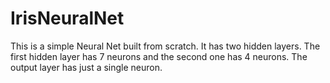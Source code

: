 # IrisNeuralNet
This is a simple Neural Net built from scratch. It has two hidden layers. The first hidden layer has 7 neurons and the second one has 4 neurons. The output layer has just a single neuron. 
